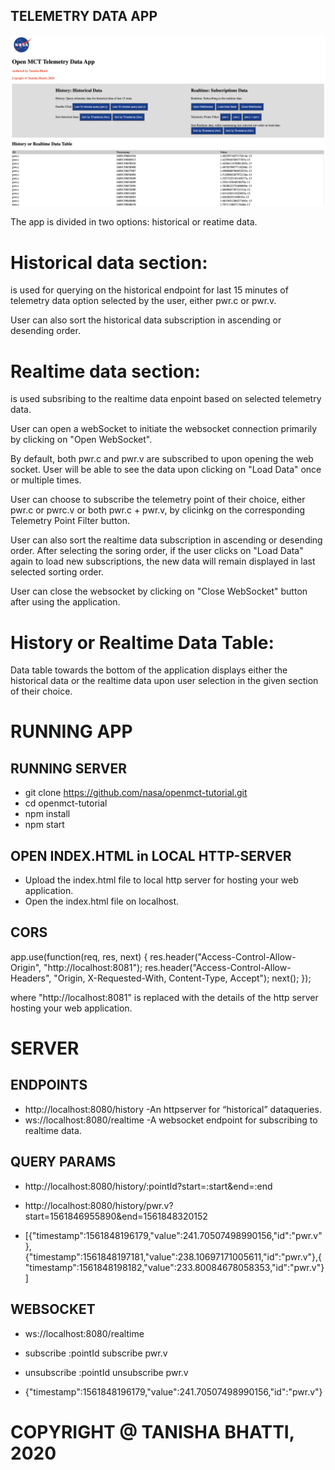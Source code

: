 ## TELEMETRY DATA APP
<p align="center">
  <img width="800" src="./nasa-telemetry-app.png" alt="App-demo"/>
</p>
The app is divided in two options: historical or reatime data.

# Historical data section:
 is used for querying on the historical endpoint for last 15 minutes of telemetry data option selected by the user, either pwr.c or pwr.v.

User can also sort the historical data subscription in ascending or desending order.


# Realtime data section:
 is used subsribing to the realtime data enpoint based on selected telemetry data.

 User can open a webSocket to initiate the websocket connection primarily by clicking on "Open WebSocket".

 By default, both pwr.c and pwr.v are subscribed to upon opening the web socket. User will be able to see the data upon clicking on "Load Data" once or multiple times.

 User can choose to subscribe the telemetry point of their choice, either pwr.c or pwrc.v or both pwr.c + pwr.v, by clicinkg on the corresponding Telemetry Point Filter button.

 User can also sort the realtime data subscription in ascending or desending order.
 After selecting the soring order, if the user clicks on "Load Data" again to load new subscriptions, the new data will remain displayed in last selected sorting order.

 User can close the websocket by clicking on "Close WebSocket" button after using the application.

# History or Realtime Data Table:
 Data table towards the bottom of the application displays either the historical data or the realtime data upon user selection in the given section of their choice.


# RUNNING APP

## RUNNING SERVER
- git clone https://github.com/nasa/openmct-tutorial.git
- cd openmct-tutorial
- npm install
- npm start

## OPEN INDEX.HTML in LOCAL HTTP-SERVER
- Upload the index.html file to local http server for hosting your web application.
- Open the index.html file on localhost.

## CORS 

app.use(function(req, res, next) { 
    res.header("Access-Control-Allow-Origin", "http://localhost:8081"); 
    res.header("Access-Control-Allow-Headers", "Origin, X-Requested-With, Content-Type, Accept");
    next();
});

where "http://localhost:8081" is replaced with the details of the http server
hosting your web application.

# SERVER

## ENDPOINTS
-  http://localhost:8080/history​  -An httpserver for “historical” dataqueries.
-  ws://localhost:8080/realtime​   -A websocket endpoint for subscribing to realtime data.

## QUERY PARAMS

- http://localhost:8080/history/:pointId?start=:start&end=:end

- http://localhost:8080/history/pwr.v?start=1561846955890&end=1561848320152

- [{"timestamp":1561848196179,"value":241.70507498990156,"id":"pwr.v"}, {"timestamp":1561848197181,"value":238.10697171005611,"id":"pwr.v"},{ "timestamp":1561848198182,"value":233.80084678058353,"id":"pwr.v"}]

## WEBSOCKET

- ws://localhost:8080/realtime

- subscribe :pointId
subscribe pwr.v

- unsubscribe :pointId
unsubscribe pwr.v

- {"timestamp":1561848196179,"value":241.70507498990156,"id":"pwr.v"}

# COPYRIGHT @ TANISHA BHATTI, 2020
